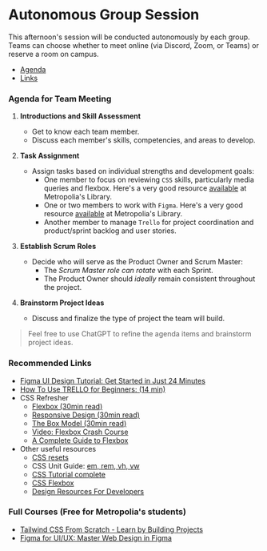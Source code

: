 # Autonomous Group Session

This afternoon's session will be conducted autonomously by each group. Teams can choose whether to meet online (via Discord, Zoom, or Teams) or reserve a room on campus.

- [Agenda](#agenda-for-team-meeting)
- [Links](#recommended-links)

### Agenda for Team Meeting

1. **Introductions and Skill Assessment**
   - Get to know each team member.
   - Discuss each member's skills, competencies, and areas to develop.

2. **Task Assignment**
   - Assign tasks based on individual strengths and development goals:
     - One member to focus on reviewing `CSS` skills, particularly media queries and flexbox. Here's a very good resource [available](https://metropolia.finna.fi/Record/nelli15.5680000000060713?sid=4846325380) at Metropolia's Library.
     - One or two members to work with `Figma`. Here's a very good resource [available](https://metropolia.finna.fi/Record/nelli15.5850000000052946?sid=4846325074) at Metropolia's Library.
     - Another member to manage `Trello` for project coordination and product/sprint backlog and user stories.

3. **Establish Scrum Roles**
   - Decide who will serve as the Product Owner and Scrum Master:
     - The *Scrum Master role can rotate* with each Sprint.
     - The Product Owner should *ideally* remain consistent throughout the project.

4. **Brainstorm Project Ideas**
   - Discuss and finalize the type of project the team will build.
   
   
> Feel free to use ChatGPT to refine the agenda items and brainstorm project ideas.

### Recommended Links

- [Figma UI Design Tutorial: Get Started in Just 24 Minutes](https://youtu.be/FTFaQWZBqQ8)
- [How To Use TRELLO for Beginners: (14 min)](https://youtu.be/6drUzoeHZkg)
- CSS Refresher
  - [Flexbox (30min read)](https://internetingishard.netlify.app/html-and-css/flexbox/)
  - [Responsive Design (30min read)](https://internetingishard.netlify.app/html-and-css/responsive-design/)
  - [The Box Model (30min read)](https://internetingishard.netlify.app/html-and-css/css-box-model/)
  - [Video: Flexbox Crash Course](https://www.youtube.com/watch?v=3YW65K6LcIA)
  - [A Complete Guide to Flexbox](https://css-tricks.com/snippets/css/a-guide-to-flexbox/) 
- Other useful resources
  - [CSS resets](https://necolas.github.io/normalize.css/)
  - CSS Unit Guide: [em, rem, vh, vw](https://www.freecodecamp.org/news/css-unit-guide/)
  - [CSS Tutorial complete](https://internetingishard.netlify.app/html-and-css/)
  - [CSS Flexbox](https://www.w3schools.com/csS/css3_flexbox.asp)   
  - [Design Resources For Developers](https://github.com/bradtraversy/design-resources-for-developers)


### Full Courses (Free for Metropolia's students)

- [Tailwind CSS From Scratch - Learn by Building Projects](https://metropolia.finna.fi/Record/nelli15.5680000000060713?sid=4846325380)
- [Figma for UI/UX: Master Web Design in Figma](https://metropolia.finna.fi/Record/nelli15.5850000000052946?sid=4846325074)
